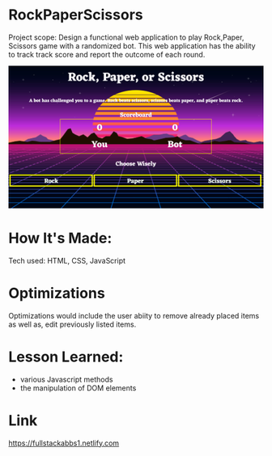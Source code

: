 # RockPaperScissors
Project scope: Design a functional web application to play Rock,Paper, Scissors game with a randomized bot. This web application has the ability to track track score and report the outcome of each round.
 
 
 ![ screenshot of application](https://github.com/FullStackAbbs/RockPaperScissors/blob/master/img/project-5.jpg)
 
# How It's Made:
 Tech used: HTML, CSS, JavaScript

# Optimizations 
Optimizations would include the user abiity to remove already placed items as well as, edit previously listed items.

# Lesson Learned:
* various Javascript methods
* the manipulation of DOM elements

# Link
https://fullstackabbs1.netlify.com
